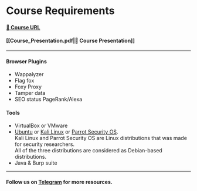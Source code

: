 # Course Requirements

#### [🔗 Course URL](https://www.youtube.com/playlist?list=PLv7cogHXoVhXvHPzIl1dWtBiYUAL8baHj)
#### [[Course_Presentation.pdf|📄 Course Presentation]]

***

#### Browser Plugins

* Wappalyzer
* Flag fox
* Foxy Proxy
* Tamper data
* SEO status PageRank/Alexa

#### Tools

* VirtualBox or VMware
* [Ubuntu](https://ubuntu.com/) or [Kali Linux](https://www.kali.org/) or [Parrot Security OS](https://parrotsec.org/).\
  Kali Linux and Parrot Security OS are Linux distributions that was made for security researchers.\
  All of the three distributions are considered as Debian-based distributions.
* Java & Burp suite

***

#### Follow us on [Telegram](https://t.me/yanfa3/29) for more resources.
